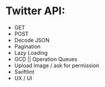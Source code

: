 
# Twitter API:
* GET
* POST
* Decode JSON
* Pagination
* Lazy Loading
* GCD || Operation Queues
* Upload Image / ask for permission
* Swiftlint
* UX / UI
